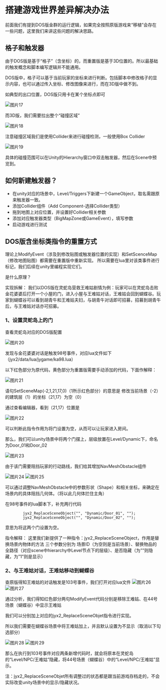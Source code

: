 # 搭建游戏世界差异解决办法

前面我们有提到DOS版金群的运行逻辑，如果完全按照原版游戏来“移植”会存在一些问题，这里我们来讲这些问题的解决思路。


## 格子和触发器

由于DOS版是基于“格子”（含坐标）的，而重置版是基于3D位置的。所以最基础的触发概念和脚本编写逻辑并不能通用。

DOS版中，格子可以基于当前玩家的坐标来进行判断。包括脚本中修改格子的显示内容，也可以通过传入坐标、修改图像来进行，而在3D版中做不到。

如典型的出口位置，DOS版只用卡在某个坐标点即可

![图片17](https://user-images.githubusercontent.com/7448857/119357049-b412fb00-bcd9-11eb-88d8-ccbc733b8391.png)

而3D版，我们需要拉出整个“碰撞区域”

![图片18](https://user-images.githubusercontent.com/7448857/119357068-baa17280-bcd9-11eb-9584-e29864752793.png)

注意碰撞区域我们是使用Collider来进行碰撞检测，一般使用Box Collider

![图片19](https://user-images.githubusercontent.com/7448857/119357112-c4c37100-bcd9-11eb-8bee-38e105a2c833.png)

具体的碰撞范围可以在Unity的Hierarchy窗口中双击触发器，然后在Scene中预览到。

## 如何新建触发器？

- 在unity对应的场景中，Level/Triggers下新建一个GameObject，取名需跟原来触发器一致。
- 添加Collider组件（Add Component-选择Collider类型）
- 拖到地图上对应位置，并设置好Collider相关参数
- 添加对应触发器类型（BigMapZone或GameEvent），填写参数
- 启动游戏进行测试

## DOS版含坐标类指令的重置方式

理论上ModifyEvent（涉及到修改贴图或触发器位置的实现）和SetScenceMap（修改地图贴图）都需要在重置版中重新实现。
所以需要在lua里对该类事件进行标记，我们后续在unity里编程实现它们。

是什么原理？

实现拆解：
我们以DOS版在灵蛇岛营救王难姑剧情为例：玩家可以在灵蛇岛击败金花婆婆后打开一个小屋的门，进入小屋与王难姑对话，王难姑会回到蝴蝶谷。玩家到蝴蝶谷可以看到胡青牛和王难姑夫妇，与胡青牛对话即可招募，招募到胡青牛后，与王难姑对话亦可招募。

### 1、设置灵蛇岛上的门
查看灵蛇岛对应的DOS版配置

![图片20](https://user-images.githubusercontent.com/7448857/119357471-313e7000-bcda-11eb-9d16-9b2e12f71549.png)


发现与金花婆婆对话是触发98号事件，对应lua文件如下（jyx2/data/lua/jygame/ka98.lua）

以下红色部分为原代码，黄色部分为重置版需要手动添加的代码，下面作解释：

![图片21](https://user-images.githubusercontent.com/7448857/119357491-37cce780-bcda-11eb-9fed-72d79c8f1545.png)

语句SetSceneMap(-2,1,21,17,0)（1所示红色部分）的意思是
修改当前场景（-2）的建筑层（1）的坐标（21,17）为空（0）

通过查看编辑器，看到（21,17）位置是

![图片22](https://user-images.githubusercontent.com/7448857/119357543-461b0380-bcda-11eb-9054-17747457cc82.png)


可以判断此指令作用为将门设置为空，从而可以让玩家进入房间。

那么，我们可以unity场景中将两个门摆上，层级放置在Level/Dynamic下，命名为Door_01和Door_02

![图片23](https://user-images.githubusercontent.com/7448857/119357617-5b902d80-bcda-11eb-8e7f-8c3e256a6d82.png)


由于该门需要阻挡玩家的行动路线，我们给其增加NavMeshObstacle组件

![图片24](https://user-images.githubusercontent.com/7448857/119357639-61860e80-bcda-11eb-820f-d06cbbb2bfc6.png)
![图片25](https://user-images.githubusercontent.com/7448857/119357655-65b22c00-bcda-11eb-8c81-68c16e41251b.png)

可以通过调整NavMeshObstacle中的参数形状（Shape）和相关坐标，来确定在场景内的具体阻挡几何体。（将以此几何体拦住主角）

在98号事件的lua脚本下，补充两行代码

```
        jyx2_ReplaceSceneObject("", "Dynamic/Door_01", "");  
        jyx2_ReplaceSceneObject("", "Dynamic/Door_02", "");  
```

意思为将这两个门设置为空。

指令解释：
这里我们新提供了一种指令：jyx2_ReplaceSceneObject，作用是替换场景内物体的方法
三个参数分别为 场景ID（为空则是当前场景）、替换物品的全路径（对应scene中hierarchy中Level节点下的层级）、是否隐藏（为””则隐藏，为”1”则是显示）

### 2、与王难姑对话，王难姑移动到蝴蝶谷

查原版得知王难姑的对话触发是103号事件，我们打开对应lua文件
![图片26](https://user-images.githubusercontent.com/7448857/119358020-c5a8d280-bcda-11eb-877a-1b964a4e5a99.png)
![图片27](https://user-images.githubusercontent.com/7448857/119358023-c93c5980-bcda-11eb-935d-4e70e745f932.png)

通过分析，我们得知红色部分两句ModifyEvent代码分别是移除王难姑、在44号场景（蝴蝶谷）中显示王难姑

我们可以分别加上对应的jyx2_ReplaceSceneObjet指令进行实现。

所以我们需要在蝴蝶谷场景中将王难姑加上，并且默认设置为不显示（取消以下勾选部分）

![图片28](https://user-images.githubusercontent.com/7448857/119358084-d8230c00-bcda-11eb-8c31-d0c370aca0dc.png)
![图片29](https://user-images.githubusercontent.com/7448857/119358071-d5c0b200-bcda-11eb-9500-f4245443ba9c.png)

那么在执行到103号事件对应两条新增代码时，就会将原本在灵蛇岛的“Level/NPC/王难姑”隐藏，将44号场景（蝴蝶谷）中的“Level/NPC/王难姑”显示。

注：jyx2_ReplaceSceneObjet所有调整过的状态都是跟当前游戏存档走的，不会实际改变unity场景中的显示/隐藏状况。
